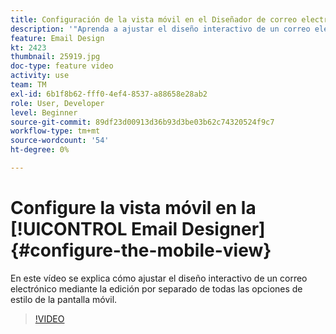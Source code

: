 ```yaml
---
title: Configuración de la vista móvil en el Diseñador de correo electrónico
description: '"Aprenda a ajustar el diseño interactivo de un correo electrónico editando por separado todas las opciones de estilo de la pantalla móvil".'
feature: Email Design
kt: 2423
thumbnail: 25919.jpg
doc-type: feature video
activity: use
team: TM
exl-id: 6b1f8b62-fff0-4ef4-8537-a88658e28ab2
role: User, Developer
level: Beginner
source-git-commit: 89df23d00913d36b93d3be03b62c74320524f9c7
workflow-type: tm+mt
source-wordcount: '54'
ht-degree: 0%

---
```


# Configure la vista móvil en la [!UICONTROL Email Designer] {#configure-the-mobile-view}

En este vídeo se explica cómo ajustar el diseño interactivo de un correo electrónico mediante la edición por separado de todas las opciones de estilo de la pantalla móvil.

>[!VIDEO](https://video.tv.adobe.com/v/25919?quality=12&learn=on)
